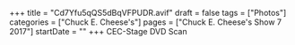 +++
title = "Cd7Yfu5qQS5dBqVFPUDR.avif"
draft = false
tags = ["Photos"]
categories = ["Chuck E. Cheese's"]
pages = ["Chuck E. Cheese's Show 7 2017"]
startDate = ""
+++
CEC-Stage DVD Scan

